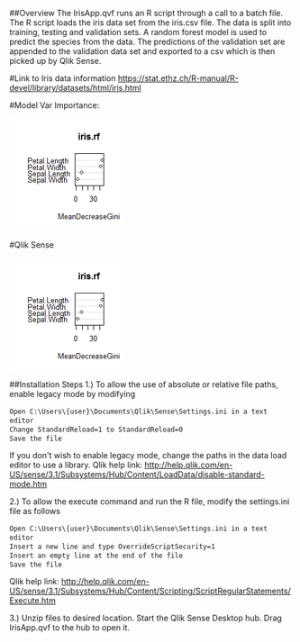 ##Overview
The IrisApp.qvf runs an R script through a call to a batch file. The R script loads the iris data set from the iris.csv file. The data is split into training, testing and validation sets. A random forest model is used to predict the species from the data. The predictions of the validation set are appended to the validation data set and exported to a csv which is then picked up by Qlik Sense.

#Link to Iris data information https://stat.ethz.ch/R-manual/R-devel/library/datasets/html/iris.html

#Model Var Importance:

![alt tag](https://github.com/kristywedel/IrisQlikSense/blob/master/plot.png)

#Qlik Sense

![alt tag](https://github.com/kristywedel/IrisQlikSense/blob/master/plot.png)

##Installation Steps
1.) To allow the use of absolute or relative file paths, enable legacy mode by modifying  

    Open C:\Users\{user}\Documents\Qlik\Sense\Settings.ini in a text editor
    Change StandardReload=1 to StandardReload=0
    Save the file

If you don't wish to enable legacy mode, change the paths in the data load editor to use a library. Qlik help link: http://help.qlik.com/en-US/sense/3.1/Subsystems/Hub/Content/LoadData/disable-standard-mode.htm

2.) To allow the execute command and run the R file, modify the settings.ini file as follows 

    Open C:\Users\{user}\Documents\Qlik\Sense\Settings.ini in a text editor
    Insert a new line and type OverrideScriptSecurity=1
	Insert an empty line at the end of the file
	Save the file

Qlik help link: http://help.qlik.com/en-US/sense/3.1/Subsystems/Hub/Content/Scripting/ScriptRegularStatements/Execute.htm 

3.) Unzip files to desired location. Start the Qlik Sense Desktop hub. Drag IrisApp.qvf to the hub to open it.

